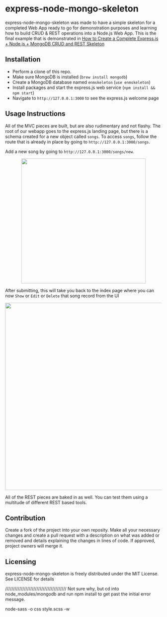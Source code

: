 express-node-mongo-skeleton
======================
express-node-mongo-skeleton was made to have a simple skeleton for a completed Web App ready to go for demonstration purposes and learning how to build CRUD & REST operations into a Node.js Web App. This is the final example that is demonstrated in [How to Create a Complete Express.js + Node.js + MongoDB CRUD and REST Skeleton](https://www.airpair.com/javascript/complete-expressjs-nodejs-mongodb-crud-skeleton)

## Installation
- Perform a clone of this repo.
- Make sure MongoDB is installed (`brew install mongodb`)
- Create a MongoDB database named `enmskeleton` (`use enmskeleton`)
- Install packages and start the express.js web service (`npm install && npm start`)
- Navigate to `http://127.0.0.1:3000` to see the express.js welcome page

## Usage Instructions
All of the MVC pieces are built, but are also rudimentary and not flashy. The root of our webapp goes to the express.js landing page, but there is a schema created for a new object called `songs`. To access `songs`, follow the route that is already in place by going to `http://127.0.0.1:3000/songs`.

Add a new song by going to `http://127.0.0.1:3000/songs/new`.
<center><img src="https://s3.amazonaws.com/kennyonetime/song_new.png" width="400"></center>

After submitting, this will take you back to the index page where you can now `Show` or `Edit` or `Delete` that song record from the UI
<center><img src="https://s3.amazonaws.com/kennyonetime/song_all.png" width="600"></center>

All of the REST pieces are baked in as well. You can test them using a multitude of different REST based tools.

## Contribution
Create a fork of the project into your own reposity. Make all your necessary changes and create a pull request with a description on what was added or removed and details explaining the changes in lines of code. If approved, project owners will merge it.

Licensing
---------
express-node-mongo-skeleton is freely distributed under the MIT License. See LICENSE for details

///////////////////////////////////////
Not sure why, but cd into node_modules/mongodb and run npm install to get past the initial error message.

node-sass -o css style.scss -w
